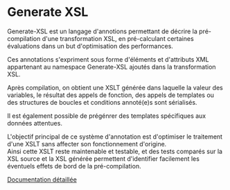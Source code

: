 # Generate XSL

Generate-XSL est un langage d'annotions permettant de décrire la pré-compilation d'une
transformation XSL, en pré-calculant certaines évaluations dans un but d'optimisation des performances.

Ces annotations s'expriment sous forme d'éléments et d'attributs XML appartenant au namespace
Generate-XSL ajoutés dans la transformation XSL.

Après compilation, on obtient une XSLT générée dans laquelle la valeur des variables,
le résultat des appels de fonction, des appels de templates ou des structures de boucles et conditions annoté(e)s sont sérialisés.

Il est également possible de prégénrer des templates spécifiques aux données attentues.

L'objectif principal de ce système d'annotation est d'optimiser
le traitement d'une XSLT sans affecter son fonctionnement d'origine.  
Ainsi cette XSLT reste maintenable et testable, et des tests comparés sur la XSL source
et la XSL générée permettent d'identifier facilement les éventuels effets de bord de la pré-compilation.

[Documentation détaillée](http://woop.jimetevenard.com/)
